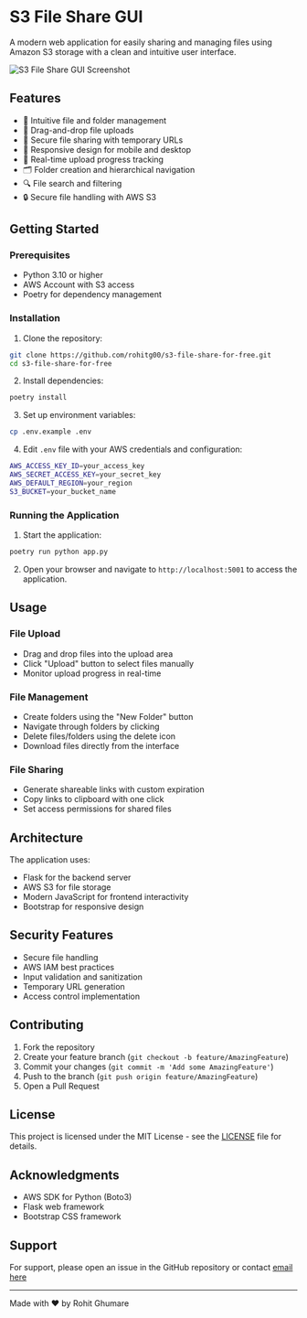 # S3 File Share GUI

A modern web application for easily sharing and managing files using Amazon S3 storage with a clean and intuitive user interface.

![S3 File Share GUI Screenshot](screenshot.png) <!-- Add your application screenshot here -->

## Features

- 📁 Intuitive file and folder management
- 🔄 Drag-and-drop file uploads
- 🔗 Secure file sharing with temporary URLs
- 📱 Responsive design for mobile and desktop
- 🎯 Real-time upload progress tracking
- 🗂️ Folder creation and hierarchical navigation
- 🔍 File search and filtering
- 🔒 Secure file handling with AWS S3

## Getting Started

### Prerequisites

- Python 3.10 or higher
- AWS Account with S3 access
- Poetry for dependency management

### Installation

1. Clone the repository: 
```bash
git clone https://github.com/rohitg00/s3-file-share-for-free.git
cd s3-file-share-for-free
```
2. Install dependencies:
```bash
poetry install
```
3. Set up environment variables:
```bash
cp .env.example .env
```
4. Edit `.env` file with your AWS credentials and configuration:
```bash
AWS_ACCESS_KEY_ID=your_access_key
AWS_SECRET_ACCESS_KEY=your_secret_key
AWS_DEFAULT_REGION=your_region
S3_BUCKET=your_bucket_name
```
### Running the Application

1. Start the application:
```bash
poetry run python app.py
```
2. Open your browser and navigate to `http://localhost:5001` to access the application.


## Usage

### File Upload
- Drag and drop files into the upload area
- Click "Upload" button to select files manually
- Monitor upload progress in real-time

### File Management
- Create folders using the "New Folder" button
- Navigate through folders by clicking
- Delete files/folders using the delete icon
- Download files directly from the interface

### File Sharing
- Generate shareable links with custom expiration
- Copy links to clipboard with one click
- Set access permissions for shared files

## Architecture

The application uses:
- Flask for the backend server
- AWS S3 for file storage
- Modern JavaScript for frontend interactivity
- Bootstrap for responsive design

## Security Features

- Secure file handling
- AWS IAM best practices
- Input validation and sanitization
- Temporary URL generation
- Access control implementation

## Contributing

1. Fork the repository
2. Create your feature branch (`git checkout -b feature/AmazingFeature`)
3. Commit your changes (`git commit -m 'Add some AmazingFeature'`)
4. Push to the branch (`git push origin feature/AmazingFeature`)
5. Open a Pull Request

## License

This project is licensed under the MIT License - see the [LICENSE](LICENSE) file for details.

## Acknowledgments

- AWS SDK for Python (Boto3)
- Flask web framework
- Bootstrap CSS framework

## Support

For support, please open an issue in the GitHub repository or contact [email here](ghumare64@gmail.com)

---

Made with ❤️ by Rohit Ghumare
